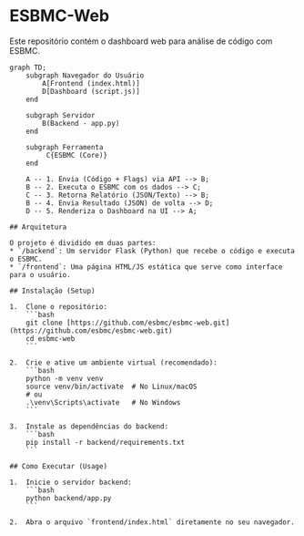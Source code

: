 # ESBMC-Web

Este repositório contém o dashboard web para análise de código com ESBMC.

```mermaid
graph TD;
    subgraph Navegador do Usuário
        A[Frontend (index.html)]
        D[Dashboard (script.js)]
    end

    subgraph Servidor
        B(Backend - app.py)
    end

    subgraph Ferramenta
         C{ESBMC (Core)}
    end
    
    A -- 1. Envia (Código + Flags) via API --> B;
    B -- 2. Executa o ESBMC com os dados --> C;
    C -- 3. Retorna Relatório (JSON/Texto) --> B;
    B -- 4. Envia Resultado (JSON) de volta --> D;
    D -- 5. Renderiza o Dashboard na UI --> A;

## Arquitetura

O projeto é dividido em duas partes:
* `/backend`: Um servidor Flask (Python) que recebe o código e executa o ESBMC.
* `/frontend`: Uma página HTML/JS estática que serve como interface para o usuário.

## Instalação (Setup)

1.  Clone o repositório:
    ```bash
    git clone [https://github.com/esbmc/esbmc-web.git](https://github.com/esbmc/esbmc-web.git)
    cd esbmc-web
    ```

2.  Crie e ative um ambiente virtual (recomendado):
    ```bash
    python -m venv venv
    source venv/bin/activate  # No Linux/macOS
    # ou
    .\venv\Scripts\activate   # No Windows
    ```

3.  Instale as dependências do backend:
    ```bash
    pip install -r backend/requirements.txt
    ```

## Como Executar (Usage)

1.  Inicie o servidor backend:
    ```bash
    python backend/app.py
    ```

2.  Abra o arquivo `frontend/index.html` diretamente no seu navegador.